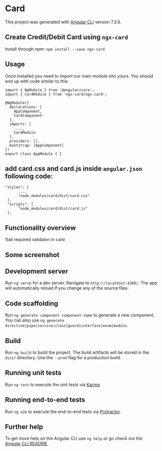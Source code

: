# Card

This project was generated with [Angular CLI](https://github.com/angular/angular-cli) version 7.3.6.

## Create Credit/Debit Card using `ngx-card`
Install through npm:
   `npm install --save ngx-card`
   
## Usage

Once installed you need to import our main module into yours. You should end up with code similar to this:
```
import { NgModule } from '@angular/core';
import { CardModule } from 'ngx-card/ngx-card';

@NgModule({
  declarations: [
    AppComponent,
    CardComponent
  ],
  imports: [
    ....,
    CardModule
  ],
  providers: [],
  bootstrap: [AppComponent]
})
export class AppModule { }
```

## add card.css and card.js inside `angular.json` following code:

```
"styles": [
      ...,
      "node_modules/card/dist/card.css"
 ],
 "scripts": [
      "node_modules/card/dist/card.js"
 ],
 ```
## Functionality overview
1)all required validaion in card 

## Some screenshot


## Development server

Run `ng serve` for a dev server. Navigate to `http://localhost:4200/`. The app will automatically reload if you change any of the source files.

## Code scaffolding

Run `ng generate component component-name` to generate a new component. You can also use `ng generate directive|pipe|service|class|guard|interface|enum|module`.

## Build

Run `ng build` to build the project. The build artifacts will be stored in the `dist/` directory. Use the `--prod` flag for a production build.

## Running unit tests

Run `ng test` to execute the unit tests via [Karma](https://karma-runner.github.io).

## Running end-to-end tests

Run `ng e2e` to execute the end-to-end tests via [Protractor](http://www.protractortest.org/).

## Further help

To get more help on the Angular CLI use `ng help` or go check out the [Angular CLI README](https://github.com/angular/angular-cli/blob/master/README.md).
